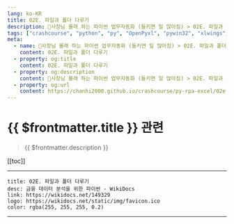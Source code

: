 ```yaml
---
lang: ko-KR
title: 02E. 파일과 폴더 다루기 
description: 🐍사장님 몰래 하는 파이썬 업무자동화 (들키면 일 많아짐) > 02E. 파일과 폴더 다루기 
tags: ["crashcourse", "python", "py", "OpenPyxl", "pywin32", "xlwings", "python-docx", "excel"]
meta:
  - name: 🐍사장님 몰래 하는 파이썬 업무자동화 (들키면 일 많아짐) > 02E. 파일과 폴더 다루기 
    content: 02E. 파일과 폴더 다루기 
  - property: og:title
    content: 02E. 파일과 폴더 다루기 
  - property: og:description
    content: 🐍사장님 몰래 하는 파이썬 업무자동화 (들키면 일 많아짐) > 02E. 파일과 폴더 다루기 
  - property: og:url
    content: https://chanhi2000.github.io/crashcourse/py-rpa-excel/02e.html
---
```


# {{ $frontmatter.title }} 관련

> {{ $frontmatter.description }}

[[toc]]

---

```card
title: 02E. 파일과 폴더 다루기
desc: 금융 데이터 분석을 위한 파이썬 - WikiDocs
link: https://wikidocs.net/149329
logo: https://wikidocs.net/static/img/favicon.ico
color: rgba(255, 255, 255, 0.2)
```

---

<TagLinks />